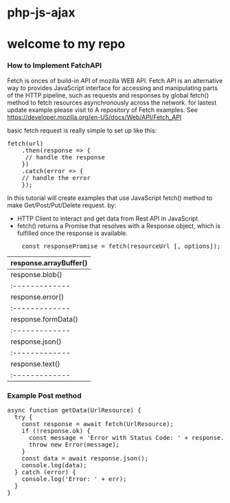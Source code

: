 # php-js-ajax

<h1>welcome to my repo</h1>

<h3>How to Implement FatchAPI</h3>

Fetch is onces of build-in API of mozilla WEB API.
Fetch API is an alternative way to provides JavaScript interface for accessing and manipulating parts of the HTTP pipeline, such as requests and responses by global fetch() method to fetch resources asynchronously across the network.
for lastest update example please visit to A repository of Fetch examples. See https://developer.mozilla.org/en-US/docs/Web/API/Fetch_API

basic fetch request is really simple to set up like this:
<pre>
fetch(url)
	.then(response => {
     // handle the response
    })
	.catch(error => {
    // handle the error
    });
</pre>

In this tutorial will create examples that use JavaScript fetch() method to make Get/Post/Put/Delete request.
by:     
  - HTTP Client to interact and get data from Rest API in JavaScript.
  - fetch() returns a Promise that resolves with a Response object, which is fulfilled once the response is available.

<pre>
    const responsePromise = fetch(resourceUrl [, options]);
</pre>

| response.arrayBuffer() |
| :------------- |
| response.blob() |
| :------------- |
| response.error() |
| :------------- |
| response.formData() |
| :------------- |
| response.json() |
| :------------- |
| response.text() |
| :------------- |

<h3>Example Post method</h3>
<pre>
async function getData(UrlResource) {
  try {
    const response = await fetch(UrlResource);
    if (!response.ok) {
      const message = 'Error with Status Code: ' + response.status;
      throw new Error(message);
    }
    const data = await response.json();
    console.log(data);
  } catch (error) {
    console.log('Error: ' + err);
  }
}
</pre>
